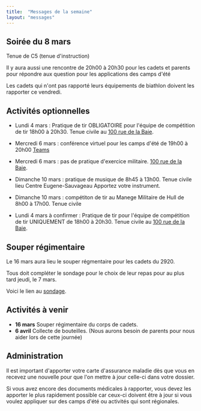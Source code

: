 ```yaml
---
title:  "Messages de la semaine"
layout: "messages"
---
```


## Soirée du 8 mars

Tenue de C5 (tenue d'instruction)

Il y aura aussi une rencontre de 20h00 à 20h30 pour les cadets et parents pour répondre aux question pour les applications des camps d'été

Les cadets qui n'ont pas rapporté leurs équipements de biathlon doivent les rapporter ce vendredi.

## Activités optionnelles

-  Lundi 4 mars : Pratique de tir OBLIGATOIRE pour l'équipe de compétition de tir 18h00 à 20h30. Tenue civile au [100 rue de la Baie](/information/comment-nous-rejoindre/).

-  Mercredi 6 mars : conférence virtuel pour les camps d'été de 19h00 à 20h00 [Teams](https://teams.microsoft.com/l/meetup-join/19%3ameeting_MTFhZmY0NWUtZWNhMC00YzYxLTljMDYtMzIxODlkMWM4Mjhl%40thread.v2/0?context=%7b%22Tid%22%3a%22ab126afb-e60c-4e2f-b6cf-c7350c76dc84%22%2c%22Oid%22%3a%22235f3956-46df-444e-b59e-8b900c01fc8b%22%7d)

-  Mercredi 6 mars : pas de pratique d'exercice militaire. [100 rue de la Baie](/information/comment-nous-rejoindre/).
 
 - Dimanche 10 mars : pratique de musique de 8h45 à 13h00. Tenue civile lieu Centre Eugene-Sauvageau Apportez votre instrument.

 - Dimanche 10 mars : compétiton de tir au Manege Militaire de Hull de 8h00 à 17h00. Tenue civile
 
 - Lundi 4 mars à confirmer : Pratique de tir pour l'équipe de compétition de tir UNIQUEMENT de 18h00 à 20h30. Tenue civile au [100 rue de la Baie](/information/comment-nous-rejoindre/).


## Souper régimentaire 

Le 16 mars aura lieu le souper régmentaire pour les cadets du 2920.

Tous doit compléter le sondage pour le choix de leur repas pour au plus tard jeudi, le 7 mars.

Voici le lien au [sondage](https://docs.google.com/forms/d/1XHVc4XWgs0a-lVfZtEMfgEkAiUyZlQwsZ3SPrXcRznI/edit).
  
## Activités à venir

- **16 mars** Souper régimentaire du corps de cadets.
- **6 avril** Collecte de bouteilles.  (Nous aurons besoin de parents pour nous aider lors de cette journée)

## Administration

Il est important d'apporter votre carte d'assurance maladie dès que vous en recevez une nouvelle pour que l'on mettre à jour celle-ci dans votre dossier.

Si vous avez encore des documents médicales à rapporter, vous devez les apporter le plus rapidement possible car ceux-ci doivent être à jour si vous voulez appliquer sur des camps d'été ou activités qui sont régionales.
  

